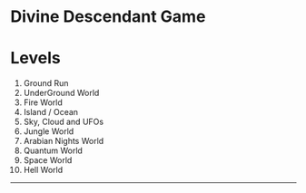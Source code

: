 # Divine Descendant Game

# Levels

1) Ground Run
2) UnderGround World
3) Fire World
4) Island / Ocean
5) Sky, Cloud and UFOs
6) Jungle World
7) Arabian Nights World
8) Quantum World
9) Space World
10) Hell World

---
